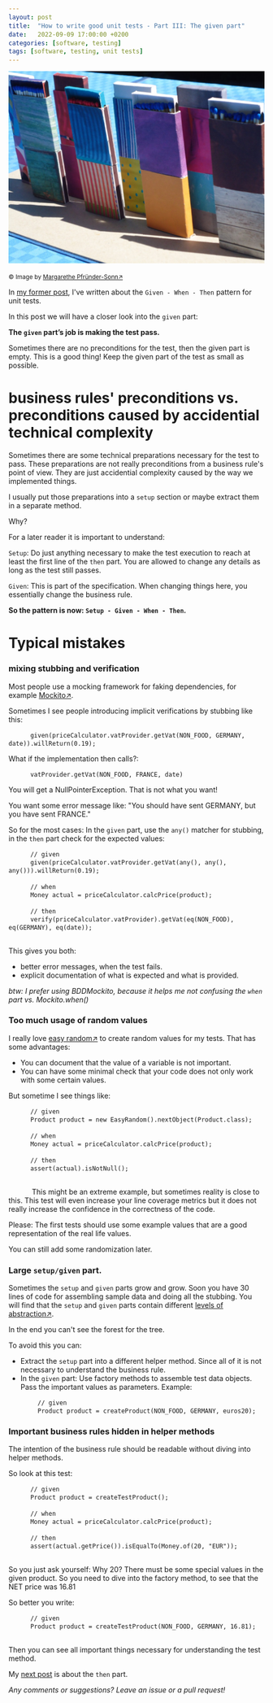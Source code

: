 ```yaml
---
layout: post
title:  "How to write good unit tests - Part III: The given part"
date:   2022-09-09 17:00:00 +0200
categories: [software, testing]
tags: [software, testing, unit tests]
---
```


![Matchsticks3](/assets/matchsticks3.jpg)

<small>&copy; Image by [Margarethe
Pfründer-Sonn&#8599;](http://www.pfruender-sonn.de/objekte/spiel-mit-verschiedenen-materialien)</small>

In [my former
post](https://joerg-pfruender.github.io/software/testing/2022/09/04/unittests2.html),
I've written about the `Given - When - Then` pattern for unit tests.

In this post we will have a closer look into the `given` part:

**The `given` part’s job is making the test pass.**

Sometimes there are no preconditions for the test, then the given part
is empty.
This is a good thing!
Keep the given part of the test as small as possible.

# business rules' preconditions vs. preconditions caused by accidential technical complexity

Sometimes there are some technical preparations necessary for the test
to pass.
These preparations are not really preconditions from a business rule's
point of view. They are just accidential complexity caused by the
way we implemented things.

I usually put those preparations into a
`setup` section or maybe extract them in a separate method.

Why?

For a later reader it is important to understand:

`Setup`: Do just anything necessary to make the test execution to reach
at least the first line of the `then` part. You are allowed to change any
details as long as the test still passes.

`Given`: This is part of the specification. When
changing things here, you essentially change the business rule.


**So the pattern is now: `Setup - Given - When - Then`.**

# Typical mistakes


### mixing stubbing and verification
Most people use a mocking framework for faking dependencies, for example [Mockito&#8599;](https://site.mockito.org/).

Sometimes I see people introducing implicit verifications by stubbing like this:
```
      given(priceCalculator.vatProvider.getVat(NON_FOOD, GERMANY, date)).willReturn(0.19);
```

What if the implementation then calls?:

```
      vatProvider.getVat(NON_FOOD, FRANCE, date)
```

You will get a NullPointerException. That is not what you want!

You want some error message like: "You should have sent GERMANY, but you have sent FRANCE."


So for the most cases: In the `given` part, use the `any()` matcher for stubbing, in the `then` part check for the expected values:

```
      // given
      given(priceCalculator.vatProvider.getVat(any(), any(), any())).willReturn(0.19);
      
      // when
      Money actual = priceCalculator.calcPrice(product);
      
      // then
      verify(priceCalculator.vatProvider).getVat(eq(NON_FOOD), eq(GERMANY), eq(date));
      
```
 
This gives you both:
* better error messages, when the test fails.
* explicit documentation of what is expected and what is provided.

*btw: I prefer using BDDMockito, because it helps me not confusing the `when` part vs. Mockito.when()*

### Too much usage of random values

I really love [easy random&#8599;](https://github.com/j-easy/easy-random) to create random values for my tests.
That has some advantages:
* You can document that the value of a variable is not important.
* You can have some minimal check that your code does not only work with some certain values.

But sometime I see things like:

```
      // given
      Product product = new EasyRandom().nextObject(Product.class);
      
      // when
      Money actual = priceCalculator.calcPrice(product);
      
      // then
      assert(actual).isNotNull();
      
```
      
This might be an extreme example, but sometimes reality is close to this.
This test will even increase your line coverage metrics but it does not really increase the confidence in the correctness of the code.

Please:
The first tests should use some example values that are a good representation of the real life values.

You can still add some randomization later.
 


### Large `setup/given` part.

Sometimes the `setup` and `given` parts grow and grow. Soon you have 30 lines of code for assembling sample data and doing all the stubbing.
You will find that the `setup` and `given` parts contain different [levels of abstraction&#8599;](http://www.principles-wiki.net/principles:single_level_of_abstraction).

In the end you can't see the forest for the tree.

To avoid this you can:

* Extract the `setup` part into a different helper method. Since all of it is not necessary to understand the business rule.
* In the `given` part: Use factory methods to assemble test data objects. Pass the important values as parameters.
  Example:

```
        // given
        Product product = createProduct(NON_FOOD, GERMANY, euros20);
```
 

### Important business rules hidden in helper methods


The intention of the business rule should be readable without diving
into helper methods.

So look at this test:

```
      // given
      Product product = createTestProduct();
      
      // when
      Money actual = priceCalculator.calcPrice(product);
      
      // then
      assert(actual.getPrice()).isEqualTo(Money.of(20, "EUR"));
      
```

So you just ask yourself: Why 20? There must be some special values in the given product.
So you need to dive into the factory method, to see that the NET price was 16.81

So better you write:

```
      // given
      Product product = createTestProduct(NON_FOOD, GERMANY, 16.81);
      
```

Then you can see all important things necessary for understanding the test method.

My [next post](https://joerg-pfruender.github.io/software/testing/2022/09/22/unittests4.html) is about the `then` part.


*Any comments or suggestions? Leave an issue or a pull request!*
